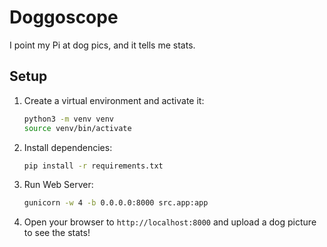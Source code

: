 # Doggoscope

I point my Pi at dog pics, and it tells me stats.

## Setup

1. Create a virtual environment and activate it:

   ```bash
   python3 -m venv venv
   source venv/bin/activate
   ```

2. Install dependencies:

   ```bash
   pip install -r requirements.txt
   ```

3. Run Web Server:

   ```bash
   gunicorn -w 4 -b 0.0.0.0:8000 src.app:app
   ```

4. Open your browser to `http://localhost:8000` and upload a dog picture to see the stats!
